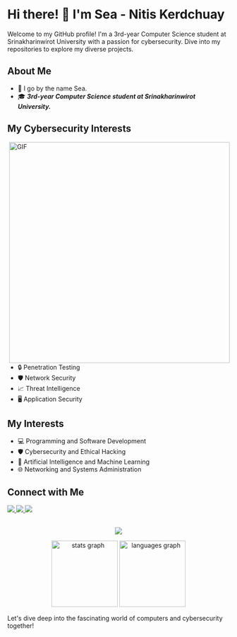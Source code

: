 # Hi there! 👋 I'm Sea - Nitis Kerdchuay
Welcome to my GitHub profile! I'm a 3rd-year Computer Science student at Srinakharinwirot University with a passion for cybersecurity. Dive into my repositories to explore my diverse projects.
## About Me

- 🌊 I go by the name Sea.
- 🎓 __*3rd-year Computer Science student at Srinakharinwirot University.*__

## My Cybersecurity Interests
<img hight="400" width="500" alt="GIF" align="right" src="https://user-images.githubusercontent.com/74038190/225813708-98b745f2-7d22-48cf-9150-083f1b00d6c9.gif" width="50%"/>

- 🔒 Penetration Testing
- 🛡️ Network Security
- 📈 Threat Intelligence
- 🖥️ Application Security
## My Interests

- 💻 Programming and Software Development
- 🛡️ Cybersecurity and Ethical Hacking
- 🤖 Artificial Intelligence and Machine Learning
- 🌐 Networking and Systems Administration
## Connect with Me
<a href="mailto:nitis.kdc@gmail.com">
    <img src="https://img.shields.io/badge/Gmail-D14836?style=for-the-badge&logo=gmail&logoColor=white" />
  </a>
<a href="https://www.linkedin.com/in/nitis-kerdchuay-725b8a28a/">
    <img src="https://img.shields.io/badge/LinkedIn-0077B5?style=for-the-badge&logo=linkedin&logoColor=white" />
</a>
<a href="https://www.kaggle.com/nitiskerdchuay">
    <img src="https://img.shields.io/badge/Kaggle-20BEFF?style=for-the-badge&logo=Kaggle&logoColor=white" />
</a>
<p align="center"><br>
  <a href="https://skillicons.dev">
    <img src="https://skillicons.dev/icons?i=java,python,html,css,js,php,unity,c#,linux" />
  </a>
</p>
<div align="center">
<img src="https://github-readme-stats.vercel.app/api?username=seazabuky&hide_title=false&hide_rank=false&show_icons=true&include_all_commits=true&count_private=true&disable_animations=false&theme=dracula&locale=en&hide_border=false&order=1" height="150" alt="stats graph" />
<img src="https://github-readme-stats.vercel.app/api/top-langs?username=seazabuky&locale=en&hide_title=false&layout=compact&card_width=320&langs_count=5&theme=dracula&hide_border=false&order=2" height="150" alt="languages graph" />
</div>
<p>Let's dive deep into the fascinating world of computers and cybersecurity together!</p>

